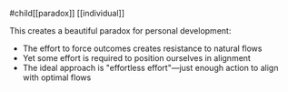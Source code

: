 #child[[paradox]] [[individual]] 

This creates a beautiful paradox for personal development:

- The effort to force outcomes creates resistance to natural flows
- Yet some effort is required to position ourselves in alignment
- The ideal approach is "effortless effort"—just enough action to align with optimal flows
